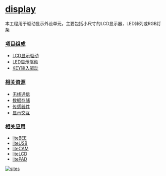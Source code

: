 ﻿# [display](https://github.com/Qitas/display)

本工程用于驱动显示外设单元，主要包括小尺寸的LCD显示器，LED阵列或RGB灯条

### [项目组成](https://github.com/qitas/display) 

* [LCD显示驱动](LCD/)
* [LED显示驱动](LED/)
* [KEY输入驱动](KEY/)


### [相关资源](https://github.com/qitas) 

* [无线通信](https://github.com/Qitas/drivers)
* [数据存储](https://github.com/Qitas/drivers)
* [传感器件](https://github.com/Qitas/sensors)
* [显示交互](https://github.com/Qitas/display)

### [相关应用](https://github.com/qitas) 

* [liteBEE](https://github.com/Qitas/liteBEE) 
* [liteUSB](https://github.com/Qitas/liteUSB) 
* [liteCAM](https://github.com/Qitas/liteCAM) 
* [liteLCD](https://github.com/Qitas/liteLCD) 
* [litePAD](https://github.com/Qitas/LitePAD) 

[![sites](http://182.61.61.133/link/resources/head.png)](http://www.qitas.cn) 
